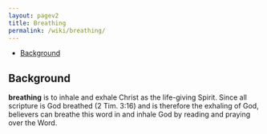 ```yaml
---
layout: pagev2
title: Breathing
permalink: /wiki/breathing/
---
```

- [Background](#background)

## Background

**breathing** is to inhale and exhale Christ as the life-giving Spirit. Since all scripture is God breathed (2 Tim. 3:16) and is therefore the exhaling of God, believers can breathe this word in and inhale God by reading and praying over the Word.